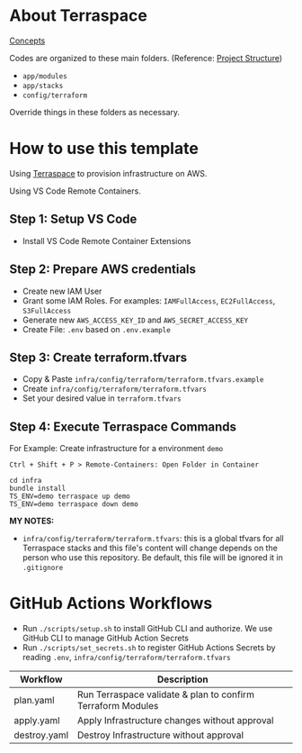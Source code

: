 # About Terraspace

[Concepts](https://terraspace.cloud/docs/intro/concepts/)

Codes are organized to these main folders. (Reference: [Project Structure](https://terraspace.cloud/docs/intro/structure/))

- `app/modules`
- `app/stacks`
- `config/terraform`

Override things in these folders as necessary.

# How to use this template

Using [Terraspace](https://terraspace.cloud/) to provision infrastructure on AWS.

Using VS Code Remote Containers.

## Step 1: Setup VS Code

- Install VS Code Remote Container Extensions

## Step 2: Prepare AWS credentials

- Create new IAM User
- Grant some IAM Roles. For examples: `IAMFullAccess`, `EC2FullAccess`, `S3FullAccess`
- Generate new `AWS_ACCESS_KEY_ID` and `AWS_SECRET_ACCESS_KEY`
- Create File: `.env` based on `.env.example`

## Step 3: Create terraform.tfvars

- Copy & Paste `infra/config/terraform/terraform.tfvars.example`
- Create `infra/config/terraform/terraform.tfvars`
- Set your desired value in `terraform.tfvars`

## Step 4: Execute Terraspace Commands

For Example: Create infrastructure for a environment `demo`

```
Ctrl + Shift + P > Remote-Containers: Open Folder in Container
```

```
cd infra
bundle install
TS_ENV=demo terraspace up demo
TS_ENV=demo terraspace down demo
```

**MY NOTES:**

- `infra/config/terraform/terraform.tfvars`: this is a global tfvars for all Terraspace stacks and this file's content will change depends on the person who use this repository. Be default, this file will be ignored it in `.gitignore`

# GitHub Actions Workflows

- Run `./scripts/setup.sh` to install GitHub CLI and authorize. We use GitHub CLI to manage GitHub Action Secrets
- Run `./scripts/set_secrets.sh` to register GitHub Actions Secrets by reading `.env`, `infra/config/terraform/terraform.tfvars`

| Workflow     | Description                                                 |
| ------------ | ----------------------------------------------------------- |
| plan.yaml    | Run Terraspace validate & plan to confirm Terraform Modules |
| apply.yaml   | Apply Infrastructure changes without approval               |
| destroy.yaml | Destroy Infrastructure without approval                     |
